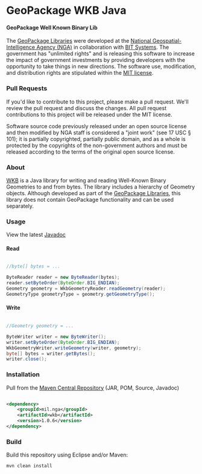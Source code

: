 # GeoPackage WKB Java

#### GeoPackage Well Known Binary Lib ####

The [GeoPackage Libraries](http://ngageoint.github.io/GeoPackage/) were developed at the [National Geospatial-Intelligence Agency (NGA)](http://www.nga.mil/) in collaboration with [BIT Systems](http://www.bit-sys.com/). The government has "unlimited rights" and is releasing this software to increase the impact of government investments by providing developers with the opportunity to take things in new directions. The software use, modification, and distribution rights are stipulated within the [MIT license](http://choosealicense.com/licenses/mit/).

### Pull Requests ###
If you'd like to contribute to this project, please make a pull request. We'll review the pull request and discuss the changes. All pull request contributions to this project will be released under the MIT license.

Software source code previously released under an open source license and then modified by NGA staff is considered a "joint work" (see 17 USC § 101); it is partially copyrighted, partially public domain, and as a whole is protected by the copyrights of the non-government authors and must be released according to the terms of the original open source license.

### About ###

[WKB](http://ngageoint.github.io/geopackage-wkb-java/) is a Java library for writing and reading Well-Known Binary Geometries to and from bytes. The library includes a hierarchy of Geometry objects. Although developed as part of the [GeoPackage Libraries](http://ngageoint.github.io/GeoPackage/), this library does not contain GeoPackage functionality and can be used separately.

### Usage ###

View the latest [Javadoc](http://ngageoint.github.io/geopackage-wkb-java/docs/api/)

#### Read ####

```java

//byte[] bytes = ...    

ByteReader reader = new ByteReader(bytes);
reader.setByteOrder(ByteOrder.BIG_ENDIAN);
Geometry geometry = WkbGeometryReader.readGeometry(reader);
GeometryType geometryType = geometry.getGeometryType();

```

#### Write ####

```java

//Geometry geometry = ...

ByteWriter writer = new ByteWriter();
writer.setByteOrder(ByteOrder.BIG_ENDIAN);
WkbGeometryWriter.writeGeometry(writer, geometry);
byte[] bytes = writer.getBytes();
writer.close();

```

### Installation ###

Pull from the [Maven Central Repository](http://search.maven.org/#artifactdetails|mil.nga|wkb|1.0.6|jar) (JAR, POM, Source, Javadoc)

```xml

<dependency>
    <groupId>mil.nga</groupId>
    <artifactId>wkb</artifactId>
    <version>1.0.6</version>
</dependency>

```

### Build ###

Build this repository using Eclipse and/or Maven:

    mvn clean install
